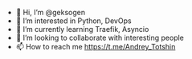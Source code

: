 - 👋 Hi, I’m @geksogen
- 👀 I’m interested in Python, DevOps
- 🌱 I’m currently learning Traefik, Asyncio
- 💞️ I’m looking to collaborate  with interesting people
- 📫 How to reach me https://t.me/Andrey_Totshin

<!---
geksogen/geksogen is a ✨ special ✨ repository because its `README.md` (this file) appears on your GitHub profile.
You can click the Preview link to take a look at your changes.
--->
